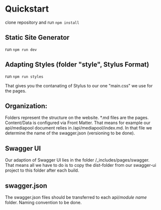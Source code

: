 # Quickstart

clone repository and run `npm install`

## Static Site Generator

run `npm run dev`

## Adapting Styles (folder "style", Stylus Format)

run `npm run styles`

That gives you the contanating of Stylus to our one "main.css" we use for the pages.

## Organization:

Folders represent the structure on the website. \*.md files are the pages. Content/Data is configured via Front Matter. That means for example our api/mediapool document relies in /api/mediapool/index.md. In that file we determine the name of the swagger.json (versioning to be done).

## Swagger UI

Our adaption of Swagger UI lies in the folder /\_includes/pages/swagger. That means all we have to do is to copy the dist-folder from our swagger-ui project to this folder after each build.

## swagger.json

The swagger.json files should be transferred to each api/_module name_ folder. Naming convention to be done.
